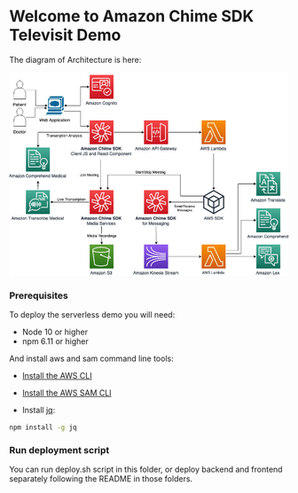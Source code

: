 # Welcome to Amazon Chime SDK Televisit Demo

The diagram of Architecture is here:

![arch](images/chime-sdk-telemedicine.jpg)

### Prerequisites

To deploy the serverless demo you will need:

- Node 10 or higher
- npm 6.11 or higher

And install aws and sam command line tools:

* [Install the AWS CLI](https://docs.aws.amazon.com/cli/latest/userguide/install-cliv1.html)
* [Install the AWS SAM CLI](https://docs.aws.amazon.com/serverless-application-model/latest/developerguide/serverless-sam-cli-install.html)

* Install [jq](https://stedolan.github.io/jq/):
```bash
npm install -g jq
```

### Run deployment script

You can run deploy.sh script in this folder, or deploy backend and frontend separately following the README in those folders.

